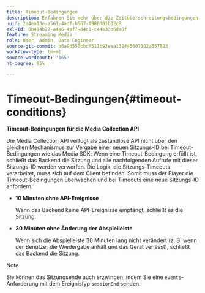 ```yaml
---
title: Timeout-Bedingungen
description: Erfahren Sie mehr über die Zeitüberschreitungsbedingungen der Mediensammlungs-API.
uuid: 2a4ea13e-a561-4adf-b567-f980301b32c8
exl-id: 0b494b27-a4a6-4af7-84c1-c44b33b6da8f
feature: Streaming Media
role: User, Admin, Data Engineer
source-git-commit: a6a9d550cbdf511b93eea132445607102a557823
workflow-type: tm+mt
source-wordcount: '165'
ht-degree: 95%

---
```


# Timeout-Bedingungen{#timeout-conditions}

**Timeout-Bedingungen für die Media Collection API**

Die Media Collection API verfügt als zustandlose API nicht über den gleichen Mechanismus zur Vergabe einer neuen Sitzungs-ID bei Timeout-Bedingungen wie das Media SDK. Wenn eine Timeout-Bedingung erfüllt ist, schließt das Backend die Sitzung und alle nachfolgenden Aufrufe mit dieser Sitzungs-ID werden verworfen. Die Logik, die Sitzungs-Timeouts verarbeitet, muss sich auf dem Client befinden. Somit muss der Player die Timeout-Bedingungen überwachen und bei Timeouts eine neue Sitzungs-ID anfordern.

* **10 Minuten ohne API-Ereignisse**

  Wenn das Backend keine API-Ereignisse empfängt, schließt es die Sitzung.
* **30 Minuten ohne Änderung der Abspielleiste**

  Wenn sich die Abspielleiste 30 Minuten lang nicht verändert (z. B. wenn der Benutzer die Wiedergabe anhält und das Gerät verlässt), schließt das Backend die Sitzung.

>[!NOTE]
>
>Sie können das Sitzungsende auch erzwingen, indem Sie eine `events`-Anforderung mit dem Ereignistyp `sessionEnd` senden.
